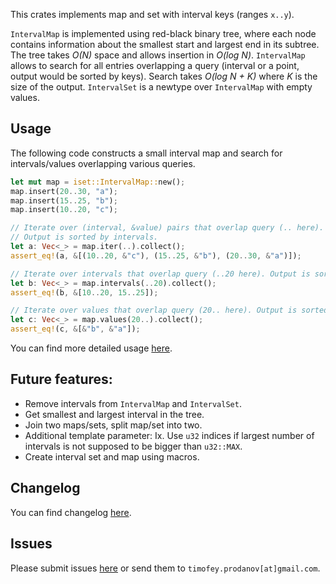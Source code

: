 This crates implements map and set with interval keys (ranges `x..y`).

`IntervalMap` is implemented using red-black binary tree, where each node contains information
about the smallest start and largest end in its subtree.
The tree takes *O(N)* space and allows insertion in *O(log N)*.
`IntervalMap` allows to search for all entries overlapping a query (interval or a point,
output would be sorted by keys). Search takes *O(log N + K)* where *K* is the size of the output.
`IntervalSet` is a newtype over `IntervalMap` with empty values.

## Usage

The following code constructs a small interval map and search for intervals/values overlapping various queries.

```rust
let mut map = iset::IntervalMap::new();
map.insert(20..30, "a");
map.insert(15..25, "b");
map.insert(10..20, "c");

// Iterate over (interval, &value) pairs that overlap query (.. here).
// Output is sorted by intervals.
let a: Vec<_> = map.iter(..).collect();
assert_eq!(a, &[(10..20, &"c"), (15..25, &"b"), (20..30, &"a")]);

// Iterate over intervals that overlap query (..20 here). Output is sorted.
let b: Vec<_> = map.intervals(..20).collect();
assert_eq!(b, &[10..20, 15..25]);

// Iterate over values that overlap query (20.. here). Output is sorted by intervals.
let c: Vec<_> = map.values(20..).collect();
assert_eq!(c, &[&"b", &"a"]);
```

You can find more detailed usage [here](https://docs.rs/iset).

## Future features:
- Remove intervals from `IntervalMap` and `IntervalSet`.
- Get smallest and largest interval in the tree.
- Join two maps/sets, split map/set into two.
- Additional template parameter: Ix.
    Use `u32` indices if largest number of intervals is not supposed to be bigger than `u32::MAX`.
- Create interval set and map using macros.

## Changelog
You can find changelog [here](https://gitlab.com/tprodanov/iset/-/releases).

## Issues
Please submit issues [here](https://gitlab.com/tprodanov/iset/issues) or send them to
`timofey.prodanov[at]gmail.com`.

